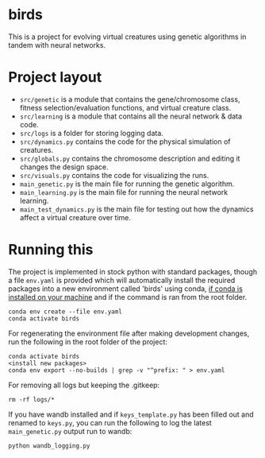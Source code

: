 # birds 

This is a project for evolving virtual creatures using genetic algorithms in tandem with neural networks.

# Project layout

- ```src/genetic``` is a module that contains the gene/chromosome class, fitness selection/evaluation functions, and virtual creature class.
- ```src/learning``` is a module that contains all the neural network & data code.
- ```src/logs``` is a folder for storing logging data.
- ```src/dynamics.py``` contains the code for the physical simulation of creatures.
- ```src/globals.py``` contains the chromosome description and editing it changes the design space.
- ```src/visuals.py``` contains the code for visualizing the runs.
- ```main_genetic.py``` is the main file for running the genetic algorithm.
- ```main_learning.py``` is the main file for running the neural network learning.
- ```main_test_dynamics.py``` is the main file for testing out how the dynamics affect a virtual creature over time.

# Running this

The project is implemented in stock python with standard packages, though a file ```env.yaml``` is provided which will automatically install the required packages into a new environment called 'birds' using conda, [if conda is installed on your machine](https://docs.anaconda.com/free/miniconda/miniconda-install/) and if the command is ran from the root folder.

```
conda env create --file env.yaml
conda activate birds
```

For regenerating the environment file after making development changes, run the following in the root folder of the project:
```
conda activate birds
<install new packages>
conda env export --no-builds | grep -v "^prefix: " > env.yaml
```

For removing all logs but keeping the .gitkeep:
```
rm -rf logs/*
```

If you have wandb installed and if ```keys_template.py``` has been filled out and renamed to ```keys.py```, you can run the following to log the latest ```main_genetic.py``` output run to wandb:
```python
python wandb_logging.py
```
